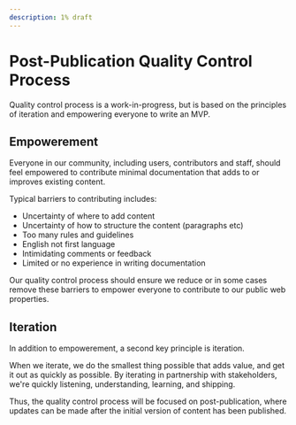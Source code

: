 ```yaml
---
description: 1% draft
---
```


# Post-Publication Quality Control Process

Quality control process is a work-in-progress, but is based on the principles of iteration and empowering everyone to write an MVP.

## Empowerement

Everyone in our community, including users, contributors and staff, should feel empowered to contribute minimal documentation that adds to or improves existing content.

Typical barriers to contributing includes:

* Uncertainty of where to add content
* Uncertainty of how to structure the content \(paragraphs etc\)
* Too many rules and guidelines
* English not first language
* Intimidating comments or feedback
* Limited or no experience in writing documentation

Our quality control process should ensure we reduce or in some cases remove these barriers to empower everyone to contribute to our public web properties.

## Iteration

In addition to empowerement, a second key principle is iteration.

When we iterate, we do the smallest thing possible that adds value, and get it out as quickly as possible. By iterating in partnership with stakeholders, we're quickly listening, understanding, learning, and shipping.

Thus, the quality control process will be focused on post-publication, where updates can be made after the initial version of content has been published.

